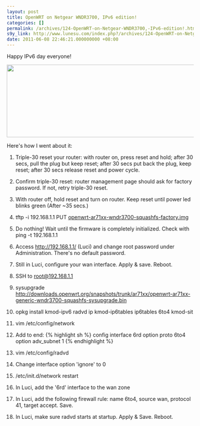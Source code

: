 ```yaml
---
layout: post
title: OpenWRT on Netgear WNDR3700, IPv6 edition!
categories: []
permalink: /archives/124-OpenWRT-on-Netgear-WNDR3700,-IPv6-edition!.html
s9y_link: http://www.lunesu.com/index.php?/archives/124-OpenWRT-on-Netgear-WNDR3700,-IPv6-edition!.html
date: 2011-06-08 22:46:21.000000000 +08:00
---
```

Happy IPv6 day everyone!

<!-- s9ymdb:145 --><img class="serendipity_image_center" width="646" height="195"  src="http://www.lunesu.com/uploads/ipv6.PNG"  alt="" />

Here's how I went about it:

1. Triple-30 reset your router: with router on, press reset and hold; after 30 secs, pull the plug but keep reset; after 30 secs put back the plug, keep reset; after 30 secs release reset and power cycle.

1. Confirm triple-30 reset: router management page should ask for factory password. If not, retry triple-30 reset.

1. With router off, hold reset and turn on router. Keep reset until power led blinks green (After ~35 secs.)

1. tftp -i 192.168.1.1 PUT <a href="http://downloads.openwrt.org/backfire/10.03/ar71xx/openwrt-ar71xx-wndr3700-squashfs-factory.img">openwrt-ar71xx-wndr3700-squashfs-factory.img</a>

1. Do nothing! Wait until the firmware is completely initialized. Check with ping -t 192.168.1.1

1. Access http://192.168.1.1/ (Luci) and change root password under Administration. There's no default password.

1. Still in Luci, configure your wan interface. Apply &amp; save. Reboot.

1. SSH to root@192.168.1.1

1. sysupgrade http://downloads.openwrt.org/snapshots/trunk/ar71xx/openwrt-ar71xx-generic-wndr3700-squashfs-sysupgrade.bin

1. opkg install kmod-ipv6 radvd ip kmod-ip6tables ip6tables 6to4 kmod-sit

1. vim /etc/config/network

1. Add to end:
{% highlight sh %}
config interface 6rd
    option proto 6to4
    option adv_subnet 1
{% endhighlight %}


1. vim /etc/config/radvd

1. Change interface option 'ignore' to 0

1. /etc/init.d/network restart

1. In Luci, add the '6rd' interface to the wan zone

1. In Luci, add the following firewall rule: name 6to4, source wan, protocol 41, target accept. Save.

1. In Luci, make sure radvd starts at startup. Apply &amp; Save. Reboot.

